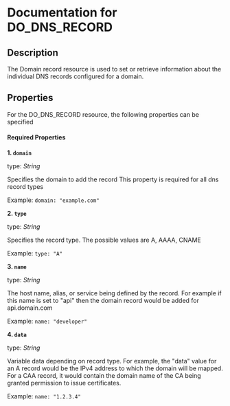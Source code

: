 # Documentation for DO_DNS_RECORD

## Description

The Domain record resource is used to set or retrieve information about the individual DNS records configured for a domain.

## Properties

For the DO_DNS_RECORD resource, the following properties can be specified

#### Required Properties

**1. `domain`**

type: _String_

Specifies the domain to add the record
This property is required for all dns record types

Example: `domain: "example.com"`

**2. `type`**

type: _String_

Specifies the record type. The possible values are A, AAAA, CNAME

Example: `type: "A"`

**3. `name`**

type: _String_

The host name, alias, or service being defined by the record. For example if this name is set to "api" then the domain record would be added for api.domain.com

Example: `name: "developer"`

**4. `data`**

type: _String_

Variable data depending on record type. For example, the "data" value for an A record would be the IPv4 address to which the domain will be mapped. For a CAA record, it would contain the domain name of the CA being granted permission to issue certificates.

Example: `name: "1.2.3.4"`
